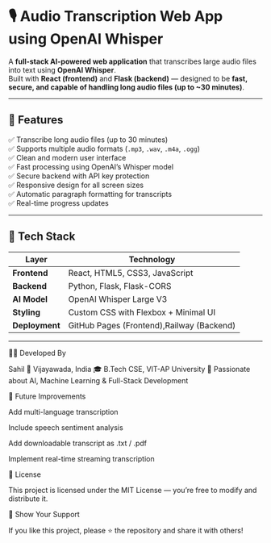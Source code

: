 # 🎙️ Audio Transcription Web App using OpenAI Whisper

A **full-stack AI-powered web application** that transcribes large audio files into text using **OpenAI Whisper**.  
Built with **React (frontend)** and **Flask (backend)** — designed to be **fast, secure, and capable of handling long audio files (up to ~30 minutes)**.

---

## 🚀 Features

✅ Transcribe long audio files (up to 30 minutes)  
✅ Supports multiple audio formats (`.mp3`, `.wav`, `.m4a`, `.ogg`)  
✅ Clean and modern user interface  
✅ Fast processing using OpenAI’s Whisper model  
✅ Secure backend with API key protection  
✅ Responsive design for all screen sizes  
✅ Automatic paragraph formatting for transcripts  
✅ Real-time progress updates  

---

## 🧠 Tech Stack

| Layer          | Technology |
|----------------|----------------------|
| **Frontend**   | React, HTML5, CSS3, JavaScript |
| **Backend**    | Python, Flask, Flask-CORS |
| **AI Model**   | OpenAI Whisper Large V3 |
| **Styling**    | Custom CSS with Flexbox + Minimal UI |
| **Deployment** | GitHub Pages (Frontend),Railway (Backend) |

---


🧑‍💻 Developed By

Sahil
📍 Vijayawada, India
🎓 B.Tech CSE, VIT-AP University
💬 Passionate about AI, Machine Learning & Full-Stack Development

🧰 Future Improvements

Add multi-language transcription

Include speech sentiment analysis

Add downloadable transcript as .txt / .pdf

Implement real-time streaming transcription

📜 License

This project is licensed under the MIT License — you’re free to modify and distribute it.

🌟 Show Your Support

If you like this project, please ⭐ the repository and share it with others!
